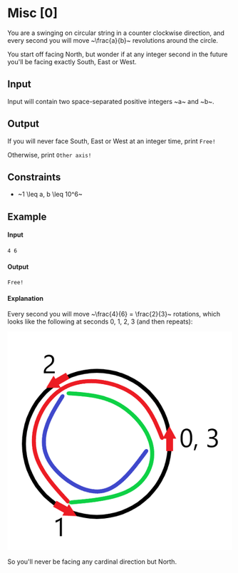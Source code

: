 # Misc [0]

You are a swinging on circular string in a counter clockwise direction, and every second you will move ~\frac{a}{b}~ revolutions around the circle.

You start off facing North, but wonder if at any integer second in the future you'll be facing exactly South, East or West.

## Input

Input will contain two space-separated positive integers ~a~ and ~b~.

## Output

If you will never face South, East or West at an integer time, print `Free!`

Otherwise, print `Other axis!`

## Constraints

* ~1 \leq a, b \leq 10^6~

## Example

#### Input

```
4 6
```

#### Output

```
Free!
```

#### Explanation

Every second you will move ~\frac{4}{6} = \frac{2}{3}~ rotations, which looks like the following at seconds 0, 1, 2, 3 (and then repeats):

![Circle swing](swing.png)

So you'll never be facing any cardinal direction but North.
